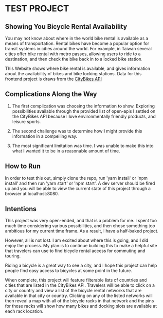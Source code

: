 # TEST PROJECT

## Showing You Bicycle Rental Availability

You may not know about where in the world bike rental is available as a
means of transportation. Rental bikes have become a popular option for
transit systems in cities around the world. For example, in Taiwan several
cities offer bike rental with metro passes, allowing users to ride to a
destination, and then check the bike back in to a locked bike station.

This Website shows where bike rental is available, and gives information
about the availability of bikes and bike locking stations. Data for this
frontend project is draws from the [CityBikes API](http://api.citybik.es/v2/)

## Complications Along the Way

1. The first complication was choosing the information to show. Exploring
possibilities available through the provided list of open-apis I settled
on the CityBikes API because I love environmentally friendly products, and
leisure sports.

1. The second challenge was to determine how I might provide this information
in a compelling way.

1. The most significant limitation was time. I was unable to make this into
what I wanted it to be in a reasonable amount of time.

## How to Run
In order to test this out, simply clone the repo, run 'yarn install' or
'npm install' and then run 'yarn start' or 'npm start'. A dev server should
be fired up and you will be able to view the current state of this project
through a browser at localhost:8080. 

## Intentions

This project was very open-ended, and that is a problem for me. I spent
too much time considering various possibilities, and then chose something
too ambitious for my current time frame. As a result, I have a half-baked
project.

However, all is not lost. I am excited about where this is going, and I did
enjoy the process. My plan is to continue building this to make a helpful
site that travelers can use to find bicycle rental access for commuting and
touring.

Riding a bicycle is a great way to see a city, and I hope this project
can help people find easy access to bicycles at some point in the future.

When complete, this project will feature filterable lists of countries and
cities that are listed in the CityBikes API. Travelers will be able to
click on a city or country and view a list of the bicycle rental networks
that are available in that city or country. Clicking on any of the listed
networks will then reveal a map with all of the bicycle racks in that network
and the pins for those racks will show how many bikes and docking slots are
available at each rack location.
